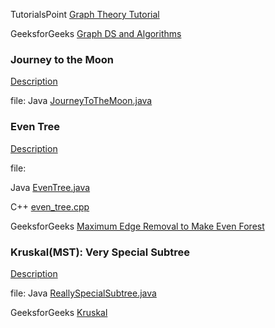 TutorialsPoint [Graph Theory Tutorial](https://www.tutorialspoint.com/graph_theory/)

GeeksforGeeks [Graph DS and Algorithms](https://www.geeksforgeeks.org/graph-data-structure-and-algorithms/)

### Journey to the Moon
[Description](https://www.hackerrank.com/challenges/journey-to-the-moon/problem)

file: Java [JourneyToTheMoon.java](JourneyToTheMoon.java)

### Even Tree
[Description](https://www.hackerrank.com/challenges/even-tree/problem)

file: 

Java [EvenTree.java](EvenTree.java)

C++ [even_tree.cpp](even_tree.cpp)

GeeksforGeeks [Maximum Edge Removal to Make Even Forest](https://www.geeksforgeeks.org/maximum-edge-removal-tree-make-even-forest/)

### Kruskal(MST): Very Special Subtree
[Description](https://www.hackerrank.com/challenges/kruskalmstrsub/problem)

file: Java [ReallySpecialSubtree.java](ReallySpecialSubtree.java)

GeeksforGeeks [Kruskal](https://www.geeksforgeeks.org/kruskals-minimum-spanning-tree-algorithm-greedy-algo-2/)